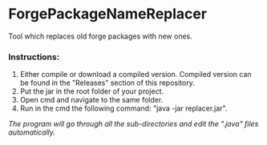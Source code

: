 # ForgePackageNameReplacer
Tool which replaces old forge packages with new ones.

### Instructions:
1. Either compile or download a compiled version. Compiled version can be found in the "Releases" section of this repository.
2. Put the jar in the root folder of your project. 
3. Open cmd and navigate to the same folder. 
4. Run in the cmd the following command: "java -jar replacer.jar". 

*The program will go through all the sub-directories and edit the ".java" files automatically.*
